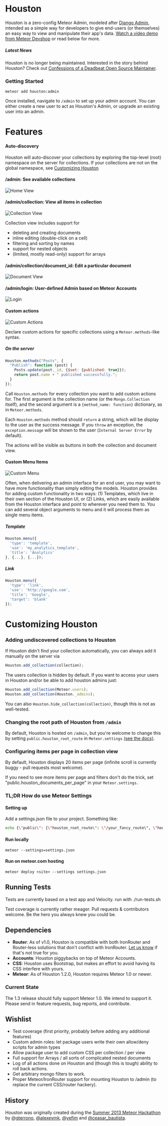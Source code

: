Houston
===============
Houston is a zero-config Meteor Admin, modeled after [Django Admin](https://docs.djangoproject.com/en/dev/ref/contrib/admin/), intended as a simple way for developers to give end-users (or themselves) an easy way to view and manipulate their app's data.  [Watch a video demo from Meteor Devshop](https://www.youtube.com/watch?v=vXeWxbJQr5o) or read below for more.

##### Latest News
Houston is no longer being maintained. Interested in the story behind Houston? Check out [Confessions of a Deadbeat Open Source Maintainer](http://alexeymk.com/2017/05/06/confessions-of-a-deadbeat-open-source-maintainer.html).

### Getting Started

```
meteor add houston:admin
```

Once installed, navigate to `/admin` to set up your admin account. You can either create a new user to act as Houston's Admin, or upgrade an existing user into an admin.

Features
========

#### Auto-discovery
Houston will auto-discover your collections by exploring the top-level (root) namespace on the server for collections.  If your collections are not on the global namespace, see [Customizing Houston](#customizing-houston)

#### /admin: See available collections
![Home View](https://raw.github.com/gterrono/houston/master/doc/home.png)

#### /admin/collection: View all items in collection
![Collection View](https://raw.github.com/gterrono/houston/master/doc/collection.png)

Collection view includes support for
- deleting and creating documents
- inline editing (double-click on a cell)
- filtering and sorting by names
- support for nested objects
- (limited, mostly read-only) support for arrays

#### /admin/collection/document_id: Edit a particular document
![Document View](https://raw.github.com/gterrono/houston/master/doc/document.png)

#### /admin/login: User-defined Admin based on Meteor Accounts
![Login](https://raw.github.com/gterrono/houston/master/doc/login.png)

#### Custom actions
![Custom Actions](https://raw.github.com/gterrono/houston/master/doc/custom-actions.png)

Declare custom actions for specific collections using a `Meteor.methods`-like syntax.

##### On the server
```javascript
Houston.methods("Posts", {
  "Publish": function (post) {
    Posts.update(post._id, {$set: {published: true}});
    return post.name + " published successfully.";
  }
});

```
Call `Houston.methods` for every collection you want to add custom actions for. The first argument is the collection name (or the `Mongo.Collection` itself), and the second argument is a `{method_name: function}` dictionary, as in `Meteor.methods`.

Each `Houston.methods` method should `return` a string, which will be display to the user as the success message. If you `throw` an exception, the `exception.message` will be shown to the user (`Internal Server Error` by default).

The actions will be visible as buttons in both the collection and document view.

#### Custom Menu Items
![Custom Menu](https://raw.github.com/gterrono/houston/master/doc/menu.png)

Often, when delivering an admin interface for an end user, you may want to have
more functionality than simply editing the models.
Houston provides for adding custom functionality in two ways: (1) Templates,
which live in their own section of the Houston UI, or (2) Links,
which are easily available from the Houston interface and point to wherever you
need them to. You can add several object arguments to menu and it will process
them as single menu items.

##### Template
```javascript
Houston.menu({
  'type': 'template',
  'use': 'my_analytics_template',
  'title': 'Analytics'
}, {...}, {...});
```

##### Link
```javascript
Houston.menu({
  'type': 'link',
  'use': 'http://google.com',
  'title': 'Google',
  'target': 'blank'
});
```

Customizing Houston
========

### Adding undiscovered collections to Houston
If Houston didn't find your collection automatically, you can always add it manually on the server via
```javascript
Houston.add_collection(collection);
```

The users collection is hidden by default. If you want to access your users in Houston and/or be able to add houston admins just:
```javascript
Houston.add_collection(Meteor.users);
Houston.add_collection(Houston._admins);
```

You can also `Houston.hide_collection(collection)`, though this is not as well-tested.

### Changing the root path of Houston from `/admin`
By default, Houston is hosted on `/admin`, but you're welcome to change this by setting `public.houston_root_route` in `Meteor.settings` [(see the docs)](http://docs.meteor.com/#meteor_settings).

### Configuring items per page in collection view
By default, Houston displays 20 items per page (infinite scroll is currently buggy - pull requests most welcome).

If you need to see more items per page and filters don't do the trick, set "public.houston_documents_per_page" in your `Meteor.settings.`

### TL;DR How do use Meteor Settings
#### Setting up
Add a settings.json file to your project. Something like:
```bash
echo {\"public\": {\"houston_root_route\": \"/your_fancy_route\", \"houston_documents_per_page\": 9001}} > settings.json
```

#### Run locally
`meteor --settings=settings.json`

#### Run on meteor.com hosting
`meteor deploy <site> --settings settings.json`

Running Tests
-----
Tests are currently based on a test app and Velocity.
run with ./run-tests.sh

Test coverage is currently rather meager. Pull requests & contributors welcome. Be the hero you always knew you could be.

Dependencies
-----

* **Router**: As of v1.0, Houston is compatible with both IronRouter and Router-less solutions that don't conflict with IronRouter. [Let us know](https://github.com/gterrono/houston/issues/new) if that's not true for you.
* **Accounts**: Houston piggybacks on top of Meteor Accounts.
* **CSS**: Houston uses Bootstrap, but makes an effort to avoid having its CSS interfere with yours.
* **Meteor**: As of Houston 1.2.0, Houston requires Meteor 1.0 or newer.

### Current State
The 1.3 release should fully support Meteor 1.0. We intend to support it. Please send in feature requests, bug reports, and contribute.

Wishlist
-------
- Test coverage (first priority, probably before adding any additional features)
- Custom admin roles: let package users write their own allow/deny scripts for admin types
- Allow package user to add custom CSS per collection / per view
- Full support for Arrays / all sorts of complicated nested documents
- Log of all actions done on Houston and (though this is tough) ability to roll back actions.
- Get arbitrary mongo filters to work.
- Proper Meteor/IronRouter support for mounting Houston to /admin (to replace the current CSS/router hackery).

History
-------
Houston was originally created during the [Summer 2013 Meteor Hackathon](http://www.meteor.com/blog/2013/07/09/congratulations-to-the-meteor-summer-hackathon-2013-teams) by [@gterrono](https://github.com/gterrono), [@alexeymk](https://twitter.com/alexeymk), [@yefim](https://twitter.com/yefim) and [@ceasar_bautista](https://twitter.com/ceasar_bautista).
